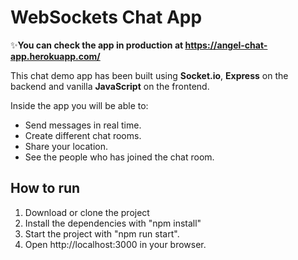 # WebSockets Chat App

✨**You can check the app in production at https://angel-chat-app.herokuapp.com/**

This chat demo app has been built using **Socket.io**, **Express** on the backend and vanilla **JavaScript** on the frontend.

Inside the app you will be able to:
* Send messages in real time.
* Create different chat rooms.
* Share your location.
* See the people who has joined the chat room.

## How to run
1. Download or clone the project
2. Install the dependencies with "npm install"
3. Start the project with "npm run start".
4. Open http://localhost:3000 in your browser.
